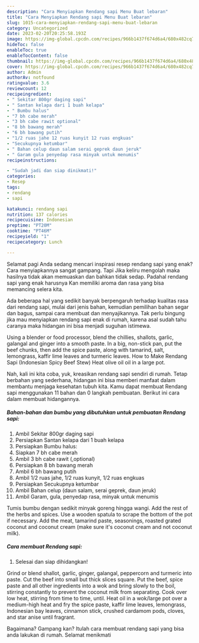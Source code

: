 ```yaml
---
description: "Cara Menyiapkan Rendang sapi Menu Buat lebaran"
title: "Cara Menyiapkan Rendang sapi Menu Buat lebaran"
slug: 1015-cara-menyiapkan-rendang-sapi-menu-buat-lebaran
category: Uncategorized
date: 2023-02-20T20:25:58.193Z
image: https://img-global.cpcdn.com/recipes/966b1437f674d6a4/680x482cq70/rendang-sapi-foto-resep-utama.jpg
hideToc: false
enableToc: true
enableTocContent: false
thumbnail: https://img-global.cpcdn.com/recipes/966b1437f674d6a4/680x482cq70/rendang-sapi-foto-resep-utama.jpg
cover: https://img-global.cpcdn.com/recipes/966b1437f674d6a4/680x482cq70/rendang-sapi-foto-resep-utama.jpg
author: Admin
authorAv: notfound
ratingvalue: 3.6
reviewcount: 12
recipeingredient:
- " Sekitar 800gr daging sapi"
- " Santan kelapa dari 1 buah kelapa"
- " Bumbu halus"
- "7 bh cabe merah"
- "3 bh cabe rawit optional"
- "8 bh bawang merah"
- "6 bh bawang putih"
- "1/2 ruas jahe 12 ruas kunyit 12 ruas engkuas"
- "Secukupnya ketumbar"
- " Bahan celup daun salam serai geprek daun jeruk"
- " Garam gula penyedap rasa minyak untuk menumis"
recipeinstructions:

- "Sudah jadi dan siap dinikmati!"
categories:
- Resep
tags:
- rendang
- sapi

katakunci: rendang sapi 
nutrition: 137 calories
recipecuisine: Indonesian
preptime: "PT20M"
cooktime: "PT46M"
recipeyield: "1"
recipecategory: Lunch

---
```



Selamat pagi Anda sedang mencari inspirasi resep rendang sapi yang enak? Cara menyiapkannya sangat gampang. Tapi Jika keliru mengolah maka hasilnya tidak akan memuaskan dan bahkan tidak sedap. Padahal rendang sapi yang enak harusnya Kan memiliki aroma dan rasa yang bisa memancing selera kita.


Ada beberapa hal yang sedikit banyak berpengaruh terhadap kualitas rasa dari rendang sapi, mulai dari jenis bahan, kemudian pemilihan bahan segar dan bagus, sampai cara membuat dan menyajikannya. Tak perlu bingung jika mau menyiapkan rendang sapi enak di rumah, karena asal sudah tahu caranya maka hidangan ini bisa menjadi suguhan istimewa.

Using a blender or food processor, blend the chillies, shallots, garlic, galangal and ginger into a smooth paste. In a big, non-stick pan, put the beef chunks, then add the spice paste, along with tamarind, salt, lemongrass, kaffir lime leaves and turmeric leaves. How to Make Rendang Sapi (Indonesian Spicy Beef Stew) Heat olive oil oil in a large pot.


Nah, kali ini kita coba, yuk, kreasikan rendang sapi sendiri di rumah. Tetap berbahan yang sederhana, hidangan ini bisa memberi manfaat dalam membantu menjaga kesehatan tubuh kita. Kamu dapat membuat Rendang sapi menggunakan 11 bahan dan 0 langkah pembuatan. Berikut ini cara dalam membuat hidangannya.

<!--inarticleads1-->

##### Bahan-bahan dan bumbu yang dibutuhkan untuk pembuatan Rendang sapi:

1. Ambil  Sekitar 800gr daging sapi
1. Persiapkan  Santan kelapa dari 1 buah kelapa
1. Persiapkan  Bumbu halus:
1. Siapkan 7 bh cabe merah
1. Ambil 3 bh cabe rawit (,optional)
1. Persiapkan 8 bh bawang merah
1. Ambil 6 bh bawang putih
1. Ambil 1/2 ruas jahe, 1/2 ruas kunyit, 1/2 ruas engkuas
1. Persiapkan Secukupnya ketumbar
1. Ambil  Bahan celup (daun salam, serai geprek, daun jeruk)
1. Ambil  Garam, gula, penyedap rasa, minyak untuk menumis


Tumis bumbu dengan sedikit minyak goreng hingga wangi. Add the rest of the herbs and spices. Use a wooden spatula to scrape the bottom of the pot if necessary. Add the meat, tamarind paste, seasonings, roasted grated coconut and coconut cream (make sure it&#39;s coconut cream and not coconut milk). 

<!--inarticleads2-->

##### Cara membuat Rendang sapi:


1. Selesai dan siap dihidangkan!

Grind or blend shallot, garlic, ginger, galangal, peppercorn and turmeric into paste. Cut the beef into small but thick slices square. Put the beef, spice paste and all other ingredients into a wok and bring slowly to the boil, stirring constantly to prevent the coconut milk from separating. Cook over low heat, stirring from time to time, until. Heat oil in a wok/large pot over a medium-high heat and fry the spice paste, kaffir lime leaves, lemongrass, Indonesian bay leaves, cinnamon stick, crushed cardamom pods, cloves, and star anise until fragrant. 

Bagaimana? Gampang kan? Itulah cara membuat rendang sapi yang bisa anda lakukan di rumah. Selamat menikmati
